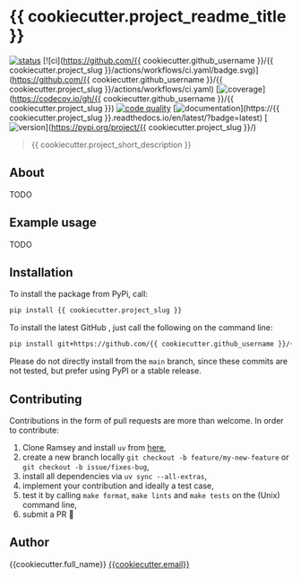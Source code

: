 # {{ cookiecutter.project_readme_title }}

[![status](http://www.repostatus.org/badges/latest/concept.svg)](http://www.repostatus.org/#concept)
[![ci](https://github.com/{{ cookiecutter.github_username }}/{{ cookiecutter.project_slug }}/actions/workflows/ci.yaml/badge.svg)](https://github.com/{{ cookiecutter.github_username }}/{{ cookiecutter.project_slug }}/actions/workflows/ci.yaml)
[![coverage](https://codecov.io/gh/ramsey-devs/ramsey/branch/main/graph/badge.svg?token=dn1xNBSalZ)](https://codecov.io/gh/{{ cookiecutter.github_username }}/{{ cookiecutter.project_slug }})
[![code quality](https://www.codacy.com/)](https://www.codacy.com/)
[![documentation](https://readthedocs.org/projects/ramsey/badge/?version=latest)](https://{{ cookiecutter.project_slug }}.readthedocs.io/en/latest/?badge=latest)
[![version](https://img.shields.io/pypi/v/ramsey.svg?colorB=black&style=flat)](https://pypi.org/project/{{ cookiecutter.project_slug }}/)

> {{ cookiecutter.project_short_description }}

## About

TODO

## Example usage

TODO

## Installation

To install the package from PyPi, call:

```bash
pip install {{ cookiecutter.project_slug }}
```

To install the latest GitHub <RELEASE>, just call the following on the command line:

```bash
pip install git+https://github.com/{{ cookiecutter.github_username }}/{{ cookiecutter.project_slug }}@<RELEASE>
```

Please do not directly install from the `main` branch, since these commits are not tested, but prefer using PyPI or a stable release.

## Contributing

Contributions in the form of pull requests are more than welcome. In order to contribute:

1) Clone Ramsey and install  `uv` from [here](https://github.com/astral-sh/uv),
2) create a new branch locally `git checkout -b feature/my-new-feature` or `git checkout -b issue/fixes-bug`,
3) install all dependencies via `uv sync --all-extras`,
4) implement your contribution and ideally a test case,
5) test it by calling `make format`, `make lints` and `make tests` on the (Unix) command line,
6) submit a PR 🙂

## Author

{{cookiecutter.full_name}} <a href="mailto:{{cookiecutter.email}}">{{cookiecutter.email}}</a>
